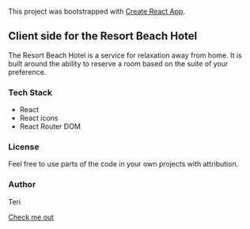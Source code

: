 This project was bootstrapped with [Create React App](https://github.com/facebook/create-react-app).

## Client side for the Resort Beach Hotel

The Resort Beach Hotel is a service for relaxation away from home. It is built around the ability to reserve a room based on the suite of your preference.

### Tech Stack

- React
- React icons
- React Router DOM

### License

Feel free to use parts of the code in your own projects with attribution.

### Author

Teri

[Check me out](https://resort-yby3z.ondigitalocean.app/)
